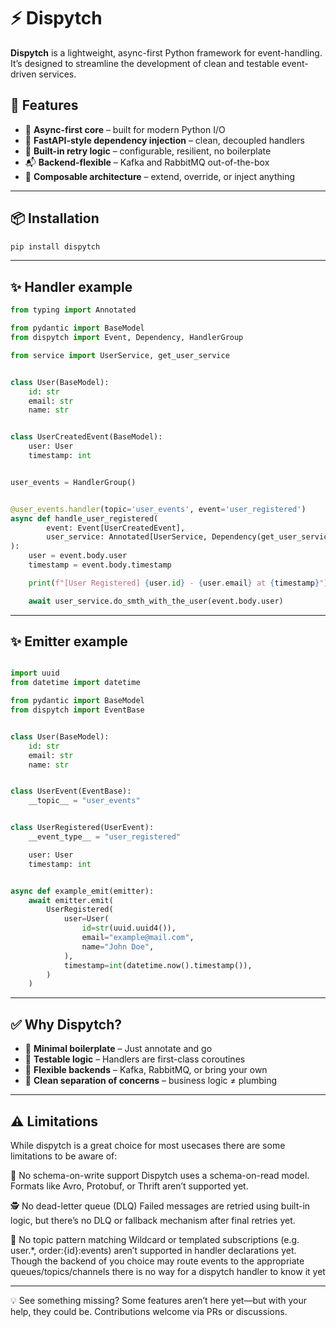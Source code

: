 # ⚡ Dispytch

**Dispytch** is a lightweight, async-first Python framework for event-handling.
It’s designed to streamline the development of clean and testable event-driven services.

## 🚀 Features

* 🧠 **Async-first core** – built for modern Python I/O
* 🔌 **FastAPI-style dependency injection** – clean, decoupled handlers
* 🔁 **Built-in retry logic** – configurable, resilient, no boilerplate
* 📬 **Backend-flexible** – Kafka and RabbitMQ out-of-the-box
* 🧱 **Composable architecture** – extend, override, or inject anything

---

## 📦 Installation

```bash
pip install dispytch
```

---

## ✨ Handler example

```python
from typing import Annotated

from pydantic import BaseModel
from dispytch import Event, Dependency, HandlerGroup

from service import UserService, get_user_service


class User(BaseModel):
    id: str
    email: str
    name: str


class UserCreatedEvent(BaseModel):
    user: User
    timestamp: int


user_events = HandlerGroup()


@user_events.handler(topic='user_events', event='user_registered')
async def handle_user_registered(
        event: Event[UserCreatedEvent],
        user_service: Annotated[UserService, Dependency(get_user_service)]
):
    user = event.body.user
    timestamp = event.body.timestamp

    print(f"[User Registered] {user.id} - {user.email} at {timestamp}")

    await user_service.do_smth_with_the_user(event.body.user)

```

---

## ✨ Emitter example

```python

import uuid
from datetime import datetime

from pydantic import BaseModel
from dispytch import EventBase


class User(BaseModel):
    id: str
    email: str
    name: str


class UserEvent(EventBase):
    __topic__ = "user_events"


class UserRegistered(UserEvent):
    __event_type__ = "user_registered"

    user: User
    timestamp: int


async def example_emit(emitter):
    await emitter.emit(
        UserRegistered(
            user=User(
                id=str(uuid.uuid4()),
                email="example@mail.com",
                name="John Doe",
            ),
            timestamp=int(datetime.now().timestamp()),
        )
    )

```

---

## ✅ Why Dispytch?

* 🧼 **Minimal boilerplate** – Just annotate and go
* 🧪 **Testable logic** – Handlers are first-class coroutines
* 🔄 **Flexible backends** – Kafka, RabbitMQ, or bring your own
* 🧩 **Clean separation of concerns** – business logic ≠ plumbing

---

## ⚠️ Limitations
While dispytch is a great choice for most usecases there are some limitations to be aware of:

🧾 No schema-on-write support
Dispytch uses a schema-on-read model. Formats like Avro, Protobuf, or Thrift aren’t supported yet.

🕵️ No dead-letter queue (DLQ)
Failed messages are retried using built-in logic, but there’s no DLQ or fallback mechanism after final retries yet.

🧩 No topic pattern matching
Wildcard or templated subscriptions (e.g. user.*, order:{id}:events) aren’t supported in handler declarations yet. 
Though the backend of you choice may route events to the appropriate queues/topics/channels there is no way for a dispytch handler to know it yet

---
💡 See something missing?
Some features aren’t here yet—but with your help, they could be. Contributions welcome via PRs or discussions.

